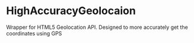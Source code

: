 HighAccuracyGeolocaion
======================

Wrapper for HTML5 Geolocation API. Designed to more accurately get the coordinates using GPS